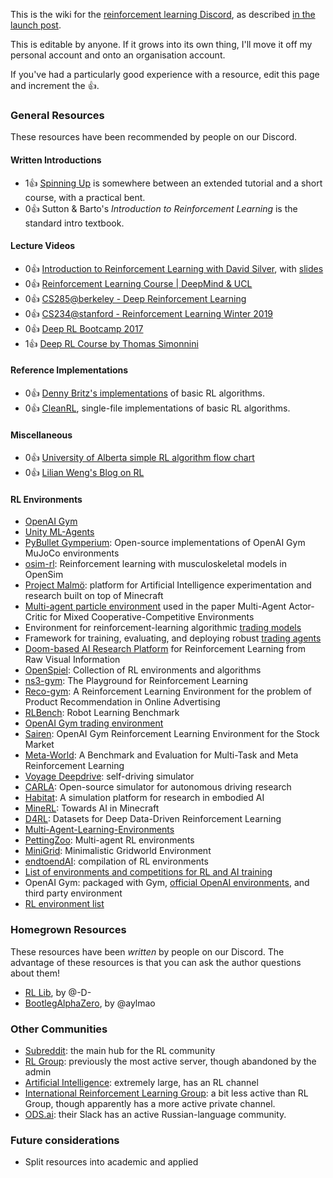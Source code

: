 This is the wiki for the [reinforcement learning Discord](https://discord.gg/xhfNqQv), as described [in the launch post](https://www.reddit.com/r/reinforcementlearning/comments/jawm37/official_reinforcement_learning_discord/). 

This is editable by anyone. If it grows into its own thing, I'll move it off my personal account and onto an organisation account.

If you've had a particularly good experience with a resource, edit this page and increment the 👍.

### General Resources
These resources have been recommended by people on our Discord.

#### Written Introductions
 * 1👍 [Spinning Up](https://spinningup.openai.com/) is somewhere between an extended tutorial and a short course, with a practical bent. 
 * 0👍 Sutton & Barto's *Introduction to Reinforcement Learning* is the standard intro textbook.

#### Lecture Videos
 * 0👍 [Introduction to Reinforcement Learning with David Silver](https://www.youtube.com/playlist?list=PLqYmG7hTraZBiG_XpjnPrSNw-1XQaM_gB), with [slides](https://www.davidsilver.uk/teaching/)
 * 0👍 [Reinforcement Learning Course | DeepMind & UCL](https://www.youtube.com/playlist?list=PLqYmG7hTraZBKeNJ-JE_eyJHZ7XgBoAyb)
 * 0👍 [CS285@berkeley - Deep Reinforcement Learning](http://rail.eecs.berkeley.edu/deeprlcourse/)
 * 0👍 [CS234@stanford - Reinforcement Learning Winter 2019](https://www.youtube.com/playlist?list=PLoROMvodv4rOSOPzutgyCTapiGlY2Nd8u)
 * 0👍 [Deep RL Bootcamp 2017](https://sites.google.com/view/deep-rl-bootcamp/lectures)
 * 1👍 [Deep RL Course by Thomas Simonnini](https://simoninithomas.github.io/deep-rl-course/)

#### Reference Implementations
 * 0👍 [Denny Britz's implementations](https://github.com/dennybritz/reinforcement-learning) of basic RL algorithms.
 * 0👍 [CleanRL](https://github.com/vwxyzjn/cleanrl/tree/master/cleanrl), single-file implementations of basic RL algorithms.

#### Miscellaneous
 * 0👍 [University of Alberta simple RL algorithm flow chart](https://cdn.discordapp.com/attachments/765294874832273422/768753225783836682/rl_algorithms_diagram.png)
 * 0👍 [Lilian Weng's Blog on RL](https://lilianweng.github.io/lil-log/tag/reinforcement-learning)

#### RL Environments
 * [OpenAI Gym](https://gym.openai.com/)
 * [Unity ML-Agents](https://github.com/Unity-Technologies/ml-agents)
 * [PyBullet Gymperium](https://github.com/benelot/pybullet-gym): Open-source implementations of OpenAI Gym MuJoCo environments
 * [osim-rl](http://osim-rl.stanford.edu/): Reinforcement learning with musculoskeletal models in OpenSim
 * [Project Malmö](https://github.com/Microsoft/malmo): platform for Artificial Intelligence experimentation and research built on top of Minecraft
 * [Multi-agent particle environment](https://github.com/openai/multiagent-particle-envs) used in the paper Multi-Agent Actor-Critic for Mixed Cooperative-Competitive Environments
 * Environment for reinforcement-learning algorithmic [trading models](https://github.com/hackthemarket/gym-trading)
 * Framework for training, evaluating, and deploying robust [trading agents](https://github.com/tensortrade-org/tensortrade)
 * [Doom-based AI Research Platform](https://github.com/mwydmuch/ViZDoom) for Reinforcement Learning from Raw Visual Information
 * [OpenSpiel](https://github.com/deepmind/open_spiel): Collection of RL environments and algorithms
 * [ns3-gym](https://github.com/tkn-tub/ns3-gym): The Playground for Reinforcement Learning
 * [Reco-gym](https://github.com/criteo-research/reco-gym): A Reinforcement Learning Environment for the problem of Product Recommendation in Online Advertising
 * [RLBench](https://sites.google.com/view/rlbench): Robot Learning Benchmark
 * [OpenAI Gym trading environment](https://github.com/AminHP/gym-anytrading)
 * [Sairen](https://doctorj.gitlab.io/sairen/): OpenAI Gym Reinforcement Learning Environment for the Stock Market
 * [Meta-World](https://meta-world.github.io/): A Benchmark and Evaluation for Multi-Task and Meta Reinforcement Learning
 * [Voyage Deepdrive](https://deepdrive.voyage.auto/): self-driving simulator
 * [CARLA](http://carla.org/): Open-source simulator for autonomous driving research
 * [Habitat](https://aihabitat.org/): A simulation platform for research in embodied AI
 * [MineRL](https://minerl.io/): Towards AI in Minecraft
 * [D4RL](https://sites.google.com/view/d4rl/home): Datasets for Deep Data-Driven Reinforcement Learning
 * [Multi-Agent-Learning-Environments](https://github.com/Bigpig4396/Multi-Agent-Reinforcement-Learning-Environment)
 * [PettingZoo](https://www.pettingzoo.ml/): Multi-agent RL environments
 * [MiniGrid](https://github.com/maximecb/gym-minigrid): Minimalistic Gridworld Environment
 * [endtoendAI](https://www.endtoend.ai/envs/): compilation of RL environments
 * [List of environments and competitions for RL and AI training](https://github.com/dbobrenko/ai-learning-environments)
 * OpenAI Gym: packaged with Gym, [official OpenAI environments](https://github.com/openai/gym/blob/master/docs/environments.md), and third party environment
 * [RL environment list](https://github.com/clvrai/awesome-rl-envs)

### Homegrown Resources
These resources have been *written* by people on our Discord. The advantage of these resources is that you can ask the author questions about them! 

* [RL Lib](https://github.com/DarylRodrigo/rl_lib), by @-D-
* [BootlegAlphaZero](https://github.com/instance01/BootlegAlphaZero/), by @aylmao

### Other Communities
 * [Subreddit](https://www.reddit.com/r/reinforcementlearning/): the main hub for the RL community
 * [RL Group](https://discord.gg/2hz4kzK): previously the most active server, though abandoned by the admin
 * [Artificial Intelligence](https://discord.gg/gFCT9jm): extremely large, has an RL channel
 * [International Reinforcement Learning Group](https://discord.gg/2Z98qcQ): a bit less active than RL Group, though apparently has a more active private channel.
 * [ODS.ai](https://ods.ai/): their Slack has an active Russian-language community.

### Future considerations
 * Split resources into academic and applied